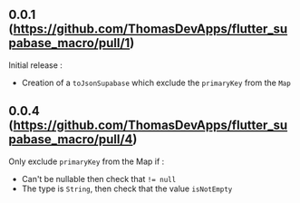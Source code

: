 ## 0.0.1 (https://github.com/ThomasDevApps/flutter_supabase_macro/pull/1)

Initial release : 
- Creation of a `toJsonSupabase` which exclude the `primaryKey` from the `Map`

## 0.0.4 (https://github.com/ThomasDevApps/flutter_supabase_macro/pull/4)

Only exclude `primaryKey` from the Map if :
- Can't be nullable then check that `!= null`
- The type is `String`, then check that the value `isNotEmpty`
